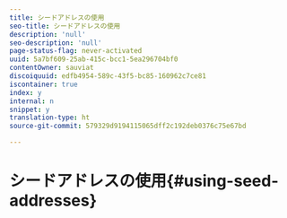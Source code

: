 ```yaml
---
title: シードアドレスの使用
seo-title: シードアドレスの使用
description: 'null'
seo-description: 'null'
page-status-flag: never-activated
uuid: 5a7bf609-25ab-415c-bcc1-5ea296704bf0
contentOwner: sauviat
discoiquuid: edfb4954-589c-43f5-bc85-160962c7ce81
iscontainer: true
index: y
internal: n
snippet: y
translation-type: ht
source-git-commit: 579329d9194115065dff2c192deb0376c75e67bd

---
```



# シードアドレスの使用{#using-seed-addresses}

